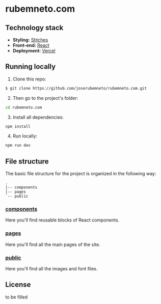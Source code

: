 # rubemneto.com

## Technology stack

- **Styling:** [Stitches](https://stitches.dev/)
- **Front-end:** [React](https://reactjs.org/)
- **Deployment:** [Vercel](https://vercel.com/)

## Running locally

1. Clone this repo:

```sh
$ git clone https://github.com/joserubemneto/rubemneto.com.git
```

2. Then go to the project's folder:

```sh
cd rubemneto.com
```

3. Install all dependencies:

```sh
npm install
```

4. Run locally:

```sh
npm run dev
```

## File structure

The basic file structure for the project is organized in the following way:

```
.
|-- components
|-- pages
`-- public
```

### [components](https://github.com/zenorocha/zenorocha.com/tree/master/components)

Here you'll find reusable blocks of React components.

### [pages](https://github.com/zenorocha/zenorocha.com/tree/master/pages)

Here you'll find all the main pages of the site.

### [public](https://github.com/zenorocha/zenorocha.com/blob/master/public)

Here you'll find all the images and font files.

## License

to be filled
